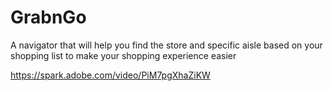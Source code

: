 # GrabnGo
A navigator that will help you find the store and specific aisle based on your shopping list to make your shopping experience easier

https://spark.adobe.com/video/PiM7pgXhaZiKW
